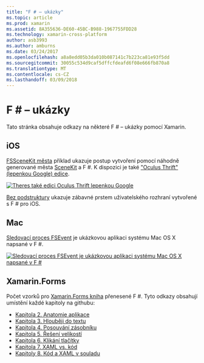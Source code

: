 ```yaml
---
title: "F # – ukázky"
ms.topic: article
ms.prod: xamarin
ms.assetid: 8A355636-DE60-45BC-B988-1967755FDD28
ms.technology: xamarin-cross-platform
author: asb3993
ms.author: amburns
ms.date: 03/24/2017
ms.openlocfilehash: a8a8edd05b3da010b087141c7b223ca81e93f5dd
ms.sourcegitcommit: 30055c534d9caf5dffcfdeafd6f08e666fb870a8
ms.translationtype: MT
ms.contentlocale: cs-CZ
ms.lasthandoff: 03/09/2018
---
```

# <a name="f-samples"></a>F # – ukázky

Tato stránka obsahuje odkazy na některé F # – ukázky pomocí Xamarin.

## <a name="ios"></a>iOS

[FSSceneKit města](https://developer.xamarin.com/samples/monotouch/ios8/FSSceneKit/) příklad ukazuje postup vytvoření pomocí náhodně generované města [SceneKit](https://developer.xamarin.com/api/namespace/SceneKit/) a F #. K dispozici je také ["Oculus Thrift" (lepenkou Google) edice](https://developer.xamarin.com/samples/monotouch/ios8/SceneKitFSharp/).

[![](samples-images/fxscenekit-sml.png "Theres také edici Oculus Thrift lepenkou Google")](samples-images/fxscenekit.png#lightbox)

[Bez podstruktury](https://github.com/dvdsgl/shallow) ukazuje zábavné prstem uživatelského rozhraní vytvořené s F # pro iOS.

## <a name="mac"></a>Mac

[Sledovací proces FSEvent](https://developer.xamarin.com/samples/mac/FSEvents/) je ukázkovou aplikaci systému Mac OS X napsané v F #.

[![](samples-images/fsevents-sml.png "Sledovací proces FSEvent je ukázkovou aplikaci systému Mac OS X napsané v F #")](samples-images/fsevents.png#lightbox)

## <a name="xamarinforms"></a>Xamarin.Forms

Počet vzorků pro [Xamarin.Forms kniha](~/xamarin-forms/creating-mobile-apps-xamarin-forms/index.md) přenesené F #. Tyto odkazy obsahují umístění každé kapitoly na githubu:

- [Kapitola 2. Anatomie aplikace](https://github.com/xamarin/xamarin-forms-book-samples/tree/master/Chapter02/FS)
- [Kapitola 3. Hlouběji do textu](https://github.com/xamarin/xamarin-forms-book-samples/tree/master/Chapter03/FS)
- [Kapitola 4. Posouvání zásobníku](https://github.com/xamarin/xamarin-forms-book-samples/tree/master/Chapter04/FS)
- [Kapitola 5. Řešení velikostí](https://github.com/xamarin/xamarin-forms-book-samples/tree/master/Chapter05/FS)
- [Kapitola 6. Klikání tlačítky](https://github.com/xamarin/xamarin-forms-book-samples/tree/master/Chapter06/FS)
- [Kapitola 7. XAML vs. kód](https://github.com/xamarin/xamarin-forms-book-samples/tree/master/Chapter07/FS/CodePlusXaml)
- [Kapitoly 8. Kód a XAML v souladu](https://github.com/xamarin/xamarin-forms-book-samples/tree/master/Chapter08/FS/XamlKeypad)

